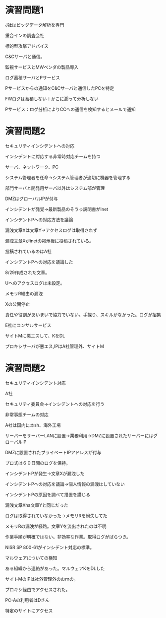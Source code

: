 # 演習問題1

J社はビッグデータ解析を専門

重合インの調査会社

標的型攻撃アドバイス

C&Cサーバと通信。

監視サービスとMWベンダの製品導入

ログ蓄積サーバとPサービス

Pサービスからの通知をC&Cサーバと通信したPCを特定

FWログは蓄積しない＋かこに遡って分析しない

Pサービス：ログ分析によりCCへの通信を検知するとメールで通知

# 演習問題2

セキュリティインシデントへの対応

インシデントに対応する非常時対応チームを持つ

サーバ、ネットワーク、PC

システム管理者を任命→システム管理者が適切に機器を管理する

部門サーバと開発用サーバ以外はシステム部が管理

DMZはグローバルIPが付与

インシデントが発覚→最新製品のそうっ説明書がInet

インシデントPへの対応方法を議論

漏洩文章Xは文章Y→アクセスログは取得されず

漏洩文章Xがinetの掲示板に投稿されている。

投稿されているのはA社

インシデントPへの対応を議論した

8/29作成された文章。

Uへのアクセスログは未設定。

メモリR経由の漏洩

Xの公開停止

責任や役割があいまいで協力でいない。手探り、スキルがなかった。ログが招集

E社にコンサルサービス

サイトMに悪エスして、KをDL

プロキシサーバが悪エス,IPはA社管理外、サイトM


# 演習問題2

セキュリティインシデント対応

A社

セキュリティ委員会→インシデントへの対応を行う

非常事態チームの対応

A社は国内に本sh、海外工場

サーバーをサーバーLANに設置→業務利用→DMZに設置されたサーバーにはグローバルIP

DMZに設置されたプライベートIPアドレスが付与

プロ式は６０日間のログを保持。

インシデントPが発生→文章Xが漏洩した

インシデントPへの対応を議論→個人情報の漏洩はしていない

インシデントPの原因を調べて措置を講じる

漏洩文章Xha文章Yと同じだった

ログは取得されていなかった→メモリRを紛失してた

メモリRの漏洩が経路。文章Yを流出されたのは不明

作業手順が明確ではない。非効率な作業。取得ログがばらつき。

NISR SP 800-61がインシデント対応の標準。

マルウェアについての検知

ある組織から連絡があった。マルウェアKをDLした

サイトMのIPは社外管理外のおｍの。

プロキシ経由でアクセスされた。

PC-Aの利用者はDさん

特定のサイトにアクセス
